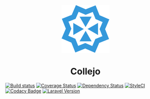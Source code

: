 
<p align="center">
    <img src="https://raw.githubusercontent.com/astroanu/collejo-workbench/L55/graphics/collejo_mid.png?raw=true" alt="Collejo"/>
    <h1 align="center">Collejo</h1>
</p>

[![Build status](https://badge.buildkite.com/26b90f7b0554d44e3864c8edc182ba7fb731b5f51219719483.svg)](https://buildkite.com/codebreez/collejo)
[![Coverage Status](https://coveralls.io/repos/github/astroanu/collejo-workbench/badge.svg?branch=L55)](https://coveralls.io/github/astroanu/collejo-workbench?branch=L55)
[![Dependency Status](https://dependencyci.com/github/astroanu/collejo-workbench/badge)](https://dependencyci.com/github/astroanu/collejo-workbench)
[![StyleCI](https://styleci.io/repos/62229679/shield?branch=L55)](https://styleci.io/repos/62229679)
[![Codacy Badge](https://api.codacy.com/project/badge/Grade/5a21eb11785e48d0aee8234b82b12275)](https://www.codacy.com/app/astroanu/collejo-app?utm_source=github.com&amp;utm_medium=referral&amp;utm_content=CodeBreez/collejo-app&amp;utm_campaign=Badge_Grade)
[![Laravel Version](https://img.shields.io/badge/Laravel-5.6.*-brightgreen.svg?maxAge=600)]()
